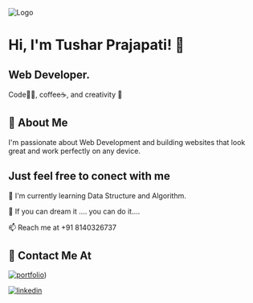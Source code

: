 ![Logo](https://media.discordapp.net/attachments/1106481810273206293/1109007978146828368/GitHUb_nasu.png?width=1025&height=390)

# Hi, I'm Tushar Prajapati! 👋
## Web Developer.
Code👨‍💻, coffee☕, and creativity 🎨
## 🚀 About Me
I'm passionate about Web Development and building websites that look great and work perfectly on any device.



## Just feel free to conect with me

🧠 I'm currently learning Data Structure and Algorithm.

🧠 If you can dream it .... you can do it....

📫 Reach me at +91 8140326737
## 🔗 Contact Me At
[![portfolio](https://img.shields.io/badge/my_portfolio-000?style=for-the-badge&logo=ko-fi&logoColor=white)](https://tusuportfolio.000webhostapp.com/))

[![linkedin](https://img.shields.io/badge/linkedin-0A66C2?style=for-the-badge&logo=linkedin&logoColor=white)](https://www.linkedin.com/in/tushar-prajapati-b96457206)
